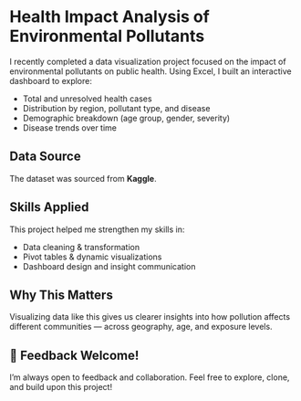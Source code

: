 
# Health Impact Analysis of Environmental Pollutants

I recently completed a data visualization project focused on the impact of environmental pollutants on public health. Using Excel, I built an interactive dashboard to explore:

- Total and unresolved health cases  
- Distribution by region, pollutant type, and disease  
- Demographic breakdown (age group, gender, severity)  
- Disease trends over time  

## Data Source
The dataset was sourced from **Kaggle**.

## Skills Applied
This project helped me strengthen my skills in:

- Data cleaning & transformation  
- Pivot tables & dynamic visualizations  
- Dashboard design and insight communication  

## Why This Matters
Visualizing data like this gives us clearer insights into how pollution affects different communities — across geography, age, and exposure levels.

## 💬 Feedback Welcome!
I’m always open to feedback and collaboration. Feel free to explore, clone, and build upon this project!


